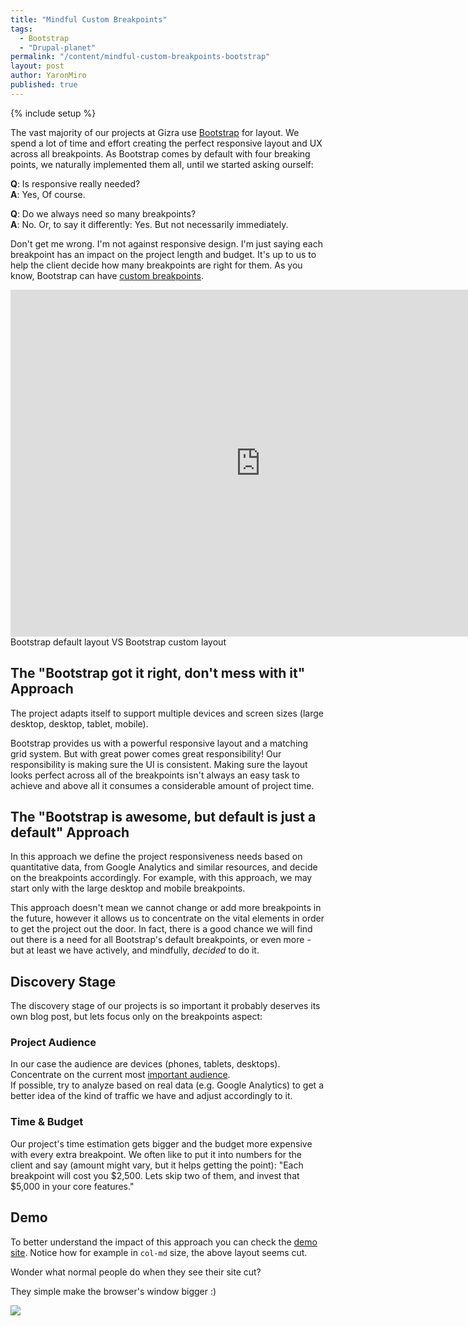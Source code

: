 ```yaml
---
title: "Mindful Custom Breakpoints"
tags:
  - Bootstrap
  - "Drupal-planet"
permalink: "/content/mindful-custom-breakpoints-bootstrap"
layout: post
author: YaronMiro
published: true
---
```


{% include setup %}

The vast majority of our projects at Gizra use [Bootstrap](http://getbootstrap.com/) for layout. We spend a lot of time and effort creating the perfect responsive layout and UX across all breakpoints. As Bootstrap comes by default with four breaking points, we naturally implemented them all, until we started asking ourself:

__Q__: Is responsive really needed?  
__A__: Yes, Of course.

__Q__: Do we always need so many breakpoints?  
__A__: No. Or, to say it differently: Yes. But not necessarily immediately.

Don't get me wrong. I'm not against responsive design. I'm just saying each breakpoint has an impact on the project length and budget. It's up to us to help the client decide how many breakpoints are right for them. As you know, Bootstrap can have [custom breakpoints](http://mindful-custom-breakpoint-bootstrap.gizra.com/).

<div class="thumbnail">
  <iframe src="http://gfycat.com/ifr/DistortedBarrenGroundbeetle" frameborder="0" scrolling="no" width="800" height="555" style="-webkit-backface-visibility: hidden;-webkit-transform: scale(1);" ></iframe>
  <div class="caption">Bootstrap default layout VS Bootstrap custom layout</div>
</div>

<!-- more -->

## The "Bootstrap got it right, don't mess with it" Approach

The project adapts itself to support multiple devices and screen sizes (large desktop, desktop, tablet, mobile).

Bootstrap provides us with a powerful responsive layout and a matching grid system. But with great power comes great responsibility! Our responsibility is making sure the UI is consistent. Making sure the layout looks perfect across all of the breakpoints isn't always an easy task to achieve and above all it consumes a considerable amount of project time.

## The "Bootstrap is awesome, but default is just a default" Approach

In this approach we define the project responsiveness needs based on quantitative data, from Google Analytics and similar resources, and decide on the breakpoints accordingly. For example, with this approach, we may start only with the large desktop and mobile breakpoints.

This approach doesn't mean we cannot change or add more breakpoints in the future, however it allows us to concentrate on the vital elements in order to get the project out the door. In fact, there is a good chance we will find out there is a need for all Bootstrap's default breakpoints, or even more - but at least we have actively, and mindfully, _decided_ to do it.

## Discovery Stage

The discovery stage of our projects is so important it probably deserves its own blog post, but lets focus only on the breakpoints aspect:

### Project Audience

In our case the audience are devices (phones, tablets, desktops). Concentrate on the current most [important audience](https://en.wikipedia.org/wiki/Pareto_principle).  
If possible, try to analyze based on real data (e.g. Google Analytics) to get a better idea of the kind of traffic we have and adjust accordingly to it.

### Time & Budget

Our project's time estimation gets bigger and the budget more expensive with every extra breakpoint. We often like to put it into numbers for the client and say (amount might vary, but it helps getting the point): "Each breakpoint will cost you $2,500. Lets skip two of them, and invest that $5,000 in your core features."

## Demo

To better understand the impact of this approach you can check the [demo site](http://mindful-custom-breakpoint-bootstrap.gizra.com/). Notice how for example in `col-md` size, the above layout seems cut.  

Wonder what normal people do when they see their site cut?  

They simple make the browser's window bigger :)

<div class="thumbnail">
  <img src="{{BASE_PATH}}/assets/images/posts/mindful-custom-breakpoint-bootstrap/image2.jpg">
</div>
